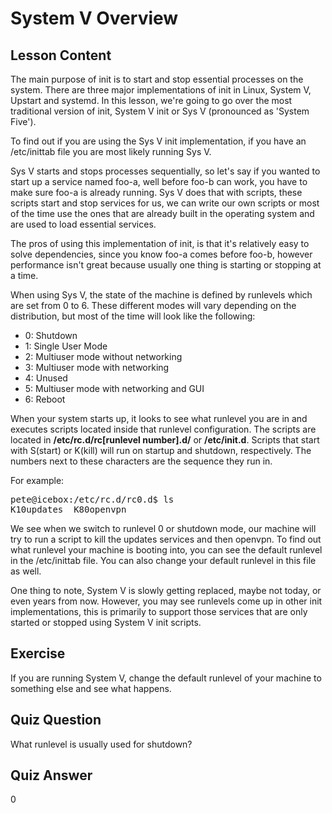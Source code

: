 # System V Overview

## Lesson Content

The main purpose of init is to start and stop essential processes on the system. There are three major implementations of init in Linux, System V, Upstart and systemd. In this lesson, we're going to go over the most traditional version of init, System V init or Sys V (pronounced as 'System Five').

To find out if you are using the Sys V init implementation, if you have an /etc/inittab file you are most likely running Sys V.

Sys V starts and stops processes sequentially, so let's say if you wanted to start up a service named foo-a, well before foo-b can work, you have to make sure foo-a is already running. Sys V does that with scripts, these scripts start and stop services for us, we can write our own scripts or most of the time use the ones that are already built in the operating system and are used to load essential services.

The pros of using this implementation of init, is that it's relatively easy to solve dependencies, since you know foo-a comes before foo-b, however performance isn't great because usually one thing is starting or stopping at a time.

When using Sys V, the state of the machine is defined by runlevels which are set from 0 to 6. These different modes will vary depending on the distribution, but most of the time will look like the following:

<ul>
<li>0: Shutdown</li>
<li>1: Single User Mode</li>
<li>2: Multiuser mode without networking</li>
<li>3: Multiuser mode with networking</li>
<li>4: Unused</li>
<li>5: Multiuser mode with networking and GUI</li>
<li>6: Reboot</li>
</ul>

When your system starts up, it looks to see what runlevel you are in and executes scripts located inside that runlevel configuration. The scripts are located in <b>/etc/rc.d/rc[runlevel number].d/</b> or <b>/etc/init.d</b>. Scripts that start with S(start) or K(kill) will run on startup and shutdown, respectively. The numbers next to these characters are the sequence they run in.

For example:

<pre>
pete@icebox:/etc/rc.d/rc0.d$ ls
K10updates  K80openvpn
</pre>

We see when we switch to runlevel 0 or shutdown mode, our machine will try to run a script to kill the updates services and then openvpn. To find out what runlevel your machine is booting into, you can see the default runlevel in the /etc/inittab file. You can also change your default runlevel in this file as well.

One thing to note, System V is slowly getting replaced, maybe not today, or even years from now. However, you may see runlevels come up in other init implementations, this is primarily to support those services that are only started or stopped using System V init scripts.

## Exercise

If you are running System V, change the default runlevel of your machine to something else and see what happens.

## Quiz Question

What runlevel is usually used for shutdown?

## Quiz Answer

0
